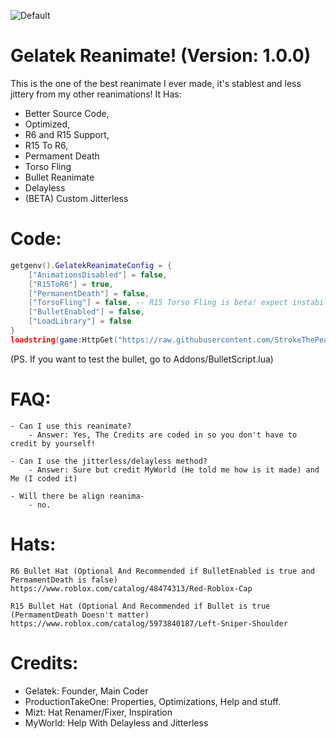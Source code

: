 ![Default](https://user-images.githubusercontent.com/76650942/178831019-819f6dd5-9a22-4d6c-8495-6b4ab1df57af.png)

# Gelatek Reanimate! (Version: 1.0.0)
This is the one of the best reanimate I ever made, it's stablest and less jittery from my other reanimations! It Has:
- Better Source Code,
- Optimized,
- R6 and R15 Support,
- R15 To R6,
- Permament Death
- Torso Fling
- Bullet Reanimate
- Delayless
- (BETA) Custom Jitterless

# Code:
```lua
getgenv().GelatekReanimateConfig = {
	["AnimationsDisabled"] = false,
	["R15ToR6"] = true,
	["PermanentDeath"] = false,
	["TorsoFling"] = false, -- R15 Torso Fling is beta! expect instability
	["BulletEnabled"] = false,
	["LoadLibrary"] = false
}
loadstring(game:HttpGet("https://raw.githubusercontent.com/StrokeThePea/GelatekReanimate/main/Main.lua"))()
```
(PS. If you want to test the bullet, go to Addons/BulletScript.lua)


# FAQ:
```
- Can I use this reanimate?
	- Answer: Yes, The Credits are coded in so you don't have to credit by yourself!

- Can I use the jitterless/delayless method?
	- Answer: Sure but credit MyWorld (He told me how is it made) and Me (I coded it)
	
- Will there be align reanima-
	- no.
```

# Hats:
```
R6 Bullet Hat (Optional And Recommended if BulletEnabled is true and PermamentDeath is false)
https://www.roblox.com/catalog/48474313/Red-Roblox-Cap

R15 Bullet Hat (Optional And Recommended if Bullet is true (PermamentDeath Doesn't matter)
https://www.roblox.com/catalog/5973840187/Left-Sniper-Shoulder
```

# Credits:
- Gelatek: Founder, Main Coder
- ProductionTakeOne: Properties, Optimizations, Help and stuff.
- Mizt: Hat Renamer/Fixer, Inspiration
- MyWorld: Help With Delayless and Jitterless
